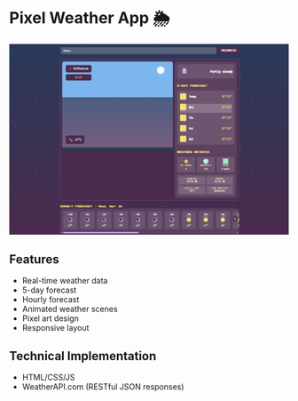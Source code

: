 # Pixel Weather App 🌦️



<img src="assets/demo.png" width="600">

## Features
- Real-time weather data
- 5-day forecast
- Hourly forecast
- Animated weather scenes
- Pixel art design
- Responsive layout

## Technical Implementation 

-  HTML/CSS/JS
-  WeatherAPI.com (RESTful JSON responses)
